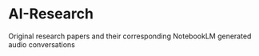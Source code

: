 # AI-Research
Original research papers and their corresponding NotebookLM generated audio conversations
